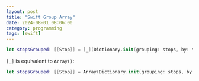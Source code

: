 ```yaml
---
layout: post
title: "Swift Group Array"
date: 2024-08-01 08:06:00
category: programming
tags: [swift]
---
```


```swift
let stopsGrouped: [[Stop]] = [_](Dictionary.init(grouping: stops, by: \.routeId).values)
```

`[_]` is equivalent to `Array()`:  

```swift
let stopsGrouped: [[Stop]] = Array(Dictionary.init(grouping: stops, by: \.routeId).values)
```


[jekyll]: http://jekyllrb.com
[jekyll-gh]: https://github.com/jekyll/jekyll
[jekyll-help]: https://github.com/jekyll/jekyll-help

